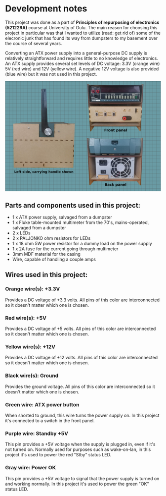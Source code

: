 # Development notes

This project was done as a part of **Principles of repurposing of electronics (521229A)** course at University of Oulu. The main reason for choosing this project in particular was that I wanted to utilize (read: get rid of) some of the elecronic junk that has found its way from dumpsters to my basement over the course of several years.

Converting an ATX power supply into a general-purpose DC supply is relatively straightforward and requires little to no knowledge of electronics. An ATX supply provides several set levels of DC voltage: 3.3V (orange wire) 5V (red wire) and 12V (yellow wire). A negative 12V voltage is also provided (blue wire) but it was not used in this project.

![Image](appearance.png)

## Parts and components used in this project:

* 1 x ATX power supply, salvaged from a dumpster
* 1 x Fluke table-mounted multimeter from the 70's, mains-operated, salvaged from a dumpster
* 2 x LEDs
* 2 x PALJONKO ohm resistors for LEDs
* 1 x 18 ohm 5W power resistor for a dummy load on the power supply
* 1 x 2A fuse for the current going through multimeter
* 3mm MDF material for the casing
* Wire, capable of handling a couple amps

## Wires used in this project:

### Orange wire(s): +3.3V
Provides a DC voltage of +3.3 volts. All pins of this color are interconnected so it doesn't matter which one is chosen.
### Red wire(s): +5V
Provides a DC voltage of +5 volts. All pins of this color are interconnected so it doesn't matter which one is chosen.
### Yellow wire(s): +12V
Provides a DC voltage of +12 volts. All pins of this color are interconnected so it doesn't matter which one is chosen.
### Black wire(s): Ground
Provides the ground voltage. All pins of this color are interconnected so it doesn't matter which one is chosen.
### Green wire: ATX power button
When shorted to ground, this wire turns the power supply on. In this project it's connected to a switch in the front panel.
### Purple wire: Standby +5V
This pin provides a +5V voltage when the supply is plugged in, even if it's not turned on. Normally used for purposes such as wake-on-lan, in this project it's used to power the red "Stby" status LED.
### Gray wire: Power OK
This pin provides a +5V voltage to signal that the power supply is turned on and working normally. In this project it's used to power the green "OK" status LED. 
